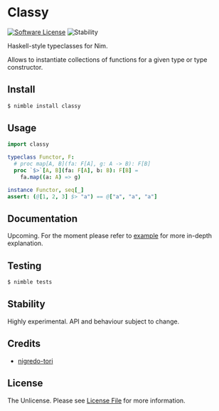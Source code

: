 # Classy

[![Software License][ico-license]](license.md)
![Stability][ico-stability]

Haskell-style typeclasses for Nim.

Allows to instantiate collections of functions for a given type or type constructor.

## Install

```bash
$ nimble install classy
```

## Usage

```nim
import classy

typeclass Functor, F:
  # proc map[A, B](fa: F[A], g: A -> B): F[B]
  proc `$>`[A, B](fa: F[A], b: B): F[B] =
    fa.map((a: A) => g)

instance Functor, seq[_]
assert: (@[1, 2, 3] $> "a") == @["a", "a", "a"]
```
## Documentation

Upcoming. For the moment please refer to [example](example.nim) for more in-depth explanation.

## Testing

```bash
$ nimble tests
```

## Stability

Highly experimental. API and behaviour subject to change.

## Credits

- [nigredo-tori][link-author]

## License

The Unlicense. Please see [License File](license.md) for more information.

[ico-license]: https://img.shields.io/badge/license-Unlicense-brightgreen.svg?style=flat-square
[ico-stability]: https://img.shields.io/badge/stability-experimental-orange.svg?style=flat-square

[link-author]: https://github.com/nigredo-tori
